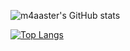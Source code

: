 ![m4aaster's GitHub stats](https://github-readme-stats.vercel.app/api?username=m4aaster&show_icons=true&theme=github_dark)

[![Top Langs](https://github-readme-stats.vercel.app/api/top-langs/?username=WannaBeChay&layout=compact)](https://github.com/WannaBeChay/github-readme-stats)
